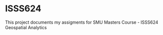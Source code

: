 # ISSS624

This project documents my assigments for SMU Masters Course - ISSS624 Geospatial Analytics
